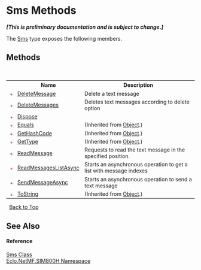 # Sms Methods
 _**\[This is preliminary documentation and is subject to change.\]**_

The <a href="T_Eclo_NetMF_SIM800H_Sms">Sms</a> type exposes the following members.


## Methods
&nbsp;<table><tr><th></th><th>Name</th><th>Description</th></tr><tr><td>![Public method](media/pubmethod.gif "Public method")</td><td><a href="M_Eclo_NetMF_SIM800H_Sms_DeleteMessage">DeleteMessage</a></td><td>
Delete a text message</td></tr><tr><td>![Public method](media/pubmethod.gif "Public method")</td><td><a href="M_Eclo_NetMF_SIM800H_Sms_DeleteMessages">DeleteMessages</a></td><td>
Deletes text messages according to delete option</td></tr><tr><td>![Public method](media/pubmethod.gif "Public method")</td><td><a href="M_Eclo_NetMF_SIM800H_Sms_Dispose">Dispose</a></td><td /></tr><tr><td>![Public method](media/pubmethod.gif "Public method")</td><td><a href="http://msdn2.microsoft.com/en-us/library/bsc2ak47" target="_blank">Equals</a></td><td> (Inherited from <a href="http://msdn2.microsoft.com/en-us/library/e5kfa45b" target="_blank">Object</a>.)</td></tr><tr><td>![Public method](media/pubmethod.gif "Public method")</td><td><a href="http://msdn2.microsoft.com/en-us/library/zdee4b3y" target="_blank">GetHashCode</a></td><td> (Inherited from <a href="http://msdn2.microsoft.com/en-us/library/e5kfa45b" target="_blank">Object</a>.)</td></tr><tr><td>![Public method](media/pubmethod.gif "Public method")</td><td><a href="http://msdn2.microsoft.com/en-us/library/dfwy45w9" target="_blank">GetType</a></td><td> (Inherited from <a href="http://msdn2.microsoft.com/en-us/library/e5kfa45b" target="_blank">Object</a>.)</td></tr><tr><td>![Public method](media/pubmethod.gif "Public method")</td><td><a href="M_Eclo_NetMF_SIM800H_Sms_ReadMessage">ReadMessage</a></td><td>
Requests to read the text message in the specified position.</td></tr><tr><td>![Public method](media/pubmethod.gif "Public method")</td><td><a href="M_Eclo_NetMF_SIM800H_Sms_ReadMessagesListAsync">ReadMessagesListAsync</a></td><td>
Starts an asynchronous operation to get a list with message indexes</td></tr><tr><td>![Public method](media/pubmethod.gif "Public method")</td><td><a href="M_Eclo_NetMF_SIM800H_Sms_SendMessageAsync">SendMessageAsync</a></td><td>
Starts an asynchronous operation to send a text message</td></tr><tr><td>![Public method](media/pubmethod.gif "Public method")</td><td><a href="http://msdn2.microsoft.com/en-us/library/7bxwbwt2" target="_blank">ToString</a></td><td> (Inherited from <a href="http://msdn2.microsoft.com/en-us/library/e5kfa45b" target="_blank">Object</a>.)</td></tr></table>&nbsp;
<a href="#sms-methods">Back to Top</a>

## See Also


#### Reference
<a href="T_Eclo_NetMF_SIM800H_Sms">Sms Class</a><br /><a href="N_Eclo_NetMF_SIM800H">Eclo.NetMF.SIM800H Namespace</a><br />